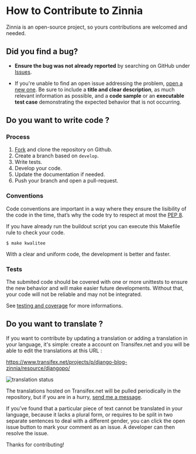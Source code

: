 # How to Contribute to Zinnia

Zinnia is an open-source project, so yours contributions are welcomed and needed.

## Did you find a bug?

  * **Ensure the bug was not already reported** by searching on GitHub
    under [Issues](https://github.com/Fantomas42/django-blog-zinnia/issues).

  * If you're unable to find an open issue addressing the problem, [open a
    new one](https://github.com/Fantomas42/django-blog-zinnia/issues/new).
    Be sure to include a **title and clear description**, as much relevant
    information as possible, and a **code sample** or an **executable test
    case** demonstrating the expected behavior that is not occurring.

## Do you want to write code ?

### Process

  1. [Fork](https://github.com/Fantomas42/django-blog-zinnia/fork) and clone the repository on Github.
  2. Create a branch based on ``develop``.
  3. Write tests.
  4. Develop your code.
  5. Update the documentation if needed.
  6. Push your branch and open a pull-request.

### Conventions

Code conventions are important in a way where they ensure the lisibility of
the code in the time, that’s why the code try to respect at most the [PEP 8](https://www.python.org/dev/peps/pep-0008).

If you have already run the buildout script you can execute this Makefile
rule to check your code.

    $ make kwalitee

With a clear and uniform code, the development is better and faster.

### Tests

The submited code should be covered with one or more unittests to ensure
the new behavior and will make easier future developments. Without that,
your code will not be reliable and may not be integrated.

See [testing and coverage](http://docs.django-blog-zinnia.com/en/latest/development/tests.html)
for more informations.

## Do you want to translate ?

If you want to contribute by updating a translation or adding a translation
in your language, it's simple: create a account on Transifex.net and you
will be able to edit the translations at this URL :

https://www.transifex.net/projects/p/django-blog-zinnia/resource/djangopo/

![translation status](http://www.transifex.net/projects/p/django-blog-zinnia/resource/djangopo/chart/image_png)

The translations hosted on Transifex.net will be pulled periodically in the
repository, but if you are in a hurry, [send me a message](https://github.com/Fantomas42).

If you’ve found that a particular piece of text cannot be translated in
your language, because it lacks a plural form, or requires to be split in
two separate sentences to deal with a different gender, you can click the
open issue button to mark your comment as an issue. A developer can then
resolve the issue.

Thanks for contributing!
